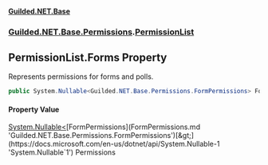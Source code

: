 #### [Guilded.NET.Base](Guilded_NET_Base.md 'Guilded.NET.Base')
### [Guilded.NET.Base.Permissions](Guilded_NET_Base.md#Guilded_NET_Base_Permissions 'Guilded.NET.Base.Permissions').[PermissionList](PermissionList.md 'Guilded.NET.Base.Permissions.PermissionList')
## PermissionList.Forms Property
Represents permissions for forms and polls.  
```csharp
public System.Nullable<Guilded.NET.Base.Permissions.FormPermissions> Forms { get; set; }
```
#### Property Value
[System.Nullable&lt;](https://docs.microsoft.com/en-us/dotnet/api/System.Nullable-1 'System.Nullable`1')[FormPermissions](FormPermissions.md 'Guilded.NET.Base.Permissions.FormPermissions')[&gt;](https://docs.microsoft.com/en-us/dotnet/api/System.Nullable-1 'System.Nullable`1')
Permissions
